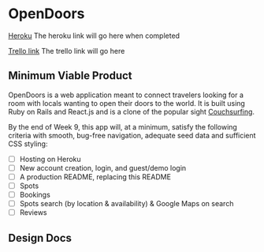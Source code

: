 # OpenDoors

[Heroku][heroku] The heroku link will go here when completed

[Trello link][trello] The trello link will go here

[heroku]: http://www.herokuapp.com
[trello]: https://trello.com/

## Minimum Viable Product

OpenDoors is a web application meant to connect travelers looking for a room with locals wanting to open their doors to the world. It is built using Ruby on Rails and React.js and is a clone of the popular sight [Couchsurfing](https://www.couchsurfing.com/).

By the end of Week 9, this app will, at a minimum, satisfy the
following criteria with smooth, bug-free navigation, adequate seed data and
sufficient CSS styling:
- [ ] Hosting on Heroku
- [ ] New account creation, login, and guest/demo login
- [ ] A production README, replacing this README
- [ ] Spots
- [ ] Bookings
- [ ] Spots search (by location & availability) & Google Maps on search
- [ ] Reviews

## Design Docs

